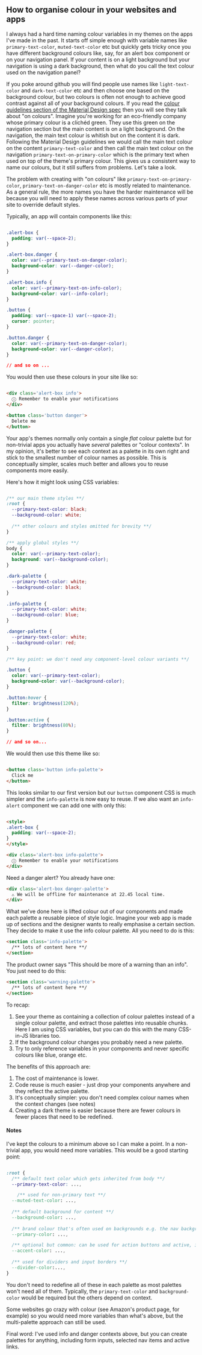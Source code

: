 ## How to organise colour in your websites and apps

I always had a hard time naming colour variables in my themes on the apps I've made in the past. It starts off simple enough with variable names like `primary-text-color`, `muted-text-color` etc but quickly gets tricky once you have different background colours like, say, for an alert box component or on your navigation panel. If your content is on a light background but your navigation is using a dark background, then what do you call the text colour used on the navigation panel?

If you poke around github you will find people use names like `light-text-color` and `dark-text-color` etc and then choose one based on the background colour, but two colours is often not enough to achieve good contrast against all of your background colours. If you read the [colour guidelines section of the Material Design spec](https://material.io/design/color/the-color-system.html#color-theme-creation) then you will see they talk about "on colours". Imagine you're working for an eco-friendly company whose primary colour is a clichéd green. They use this green on the navigation section but the main content is on a light background. On the navigation, the main text colour is whitish but on the content it is dark. Following the Material Design guidelines we would call the main text colour on the content `primary-text-color` and then call the main text colour on the navigation `primary-text-on-primary-color` which is the primary text when used on top of the theme's primary colour. This gives us a consistent way to name our colours, but it still suffers from problems. Let's take a look.

The problem with creating with "on colours" like `primary-text-on-primary-color`, `primary-text-on-danger-color` etc is mostly related to maintenance. As a general rule, the more names you have the harder maintenance will be because you will need to apply these names across various parts of your site to override default styles.

Typically, an app will contain components like this:

```css

.alert-box {
  padding: var(--space-2);
}

.alert-box.danger {
  color: var(--primary-text-on-danger-color);
  background-color: var(--danger-color);
}

.alert-box.info {
  color: var(--primary-text-on-info-color);
  background-color: var(--info-color);
}

.button {
  padding: var(--space-1) var(--space-2);
  cursor: pointer;
}

.button.danger {
  color: var(--primary-text-on-danger-color);
  background-color: var(--danger-color);
}

// and so on ...

```
You would then use these colours in your site like so:

```html

<div class='alert-box info'>
  ⓘ Remember to enable your notifications
</div>

<button class='button danger'>
  Delete me
</button>

```

Your app's themes normally only contain a single *flat* colour palette but for non-trivial apps you actually have *several* palettes or "colour contexts". In my opinion, it's better to see each context as a palette in its own right and stick to the smallest number of colour names as possible. This is conceptually simpler, scales much better and allows you to reuse components more easily.

Here's how it might look using CSS variables:

```css

/** our main theme styles **/
:root {
  --primary-text-color: black;
  --background-color: white;
 
  /** other colours and styles omitted for brevity **/
}

/** apply global styles **/
body {
  color: var(--primary-text-color);
  background: var(--background-color);
}

.dark-palette {
  --primary-text-color: white;
  --background-color: black;
}

.info-palette {
  --primary-text-color: white;
  --background-color: blue;
}

.danger-palette {
  --primary-text-color: white;
  --background-color: red;
}

/** key point: we don't need any component-level colour variants **/

.button {
  color: var(--primary-text-color);
  background-color: var(--background-color);
}

.button:hover {
  filter: brightness(120%);
}

.button:active {
  filter: brightness(80%);
}

// and so on...

```

We would then use this theme like so:

```html

<button class='button info-palette'>
  Click me
</button>

```

This looks similar to our first version but our `button` component CSS is much simpler and the `info-palette` is now easy to reuse. If we also want an `info-alert` component we can add one with only this:

```html

<style>
.alert-box {
  padding: var(--space-2);
}
</style>

<div class='alert-box info-palette'>
  ⓘ Remember to enable your notifications
</div>
```

Need a danger alert? You already have one:

```html
<div class='alert-box danger-palette'>
  ⚠ We will be offline for maintenance at 22.45 local time.
</div>
```

What we've done here is lifted colour out of our components and made each palette a reusable piece of style logic. Imagine your web app is made up of sections and the designer wants to really emphasise a certain section. They decide to make it use the info colour palette. All you need to do is this:

```html
<section class='info-palette'>
  /** lots of content here **/
</section>

```

The product owner says "This should be more of a warning than an info". You just need to do this:

```html
<section class='warning-palette'>
  /** lots of content here **/
</section>

```

To recap:
1. See your theme as containing a collection of colour palettes instead of a single colour palette, and extract those palettes into reusable chunks. Here I am using CSS variables, but you can do this with the many CSS-in-JS libraries too.
2. If the background colour changes you probably need a new palette.
3. Try to only reference variables in your components and never specific colours like blue, orange etc.

The benefits of this approach are:

1. The cost of maintenance is lower.
2. Code reuse is much easier - just drop your components anywhere and they reflect the active palette.
3. It's conceptually simpler: you don't need complex colour names when the context changes (see notes)
4. Creating a dark theme is easier because there are fewer colours in fewer places that need to be redefined. 

#### Notes

I've kept the colours to a minimum above so I can make a point. In a non-trivial app, you would need more variables. This would be a good starting point:

```css

:root {
  /** default text color which gets inherited from body **/
  --primary-text-color: ...,

    /** used for non-primary text **/
  --muted-text-color: ...,
 
  /** default background for content **/
  --background-color: ...,
 
  /** brand colour that's often used on backgrounds e.g. the nav background **/
  --primary-color: ...,

  /** optional but common: can be used for action buttons and active, input borders etc **/
  --accent-color: ...,
 
  /** used for dividers and input borders **/
  --divider-color:...,
}

```
You don't need to redefine all of these in each palette as most palettes won't need all of them. Typically, the `primary-text-color` and `background-color` would be required but the others depend on context.

Some websites go crazy with colour (see Amazon's product page, for example) so you would need more variables than what's above, but the multi-palette approach can still be used.

Final word: I've used info and danger contexts above, but you can create palettes for anything, including form inputs, selected nav items and active links. 
